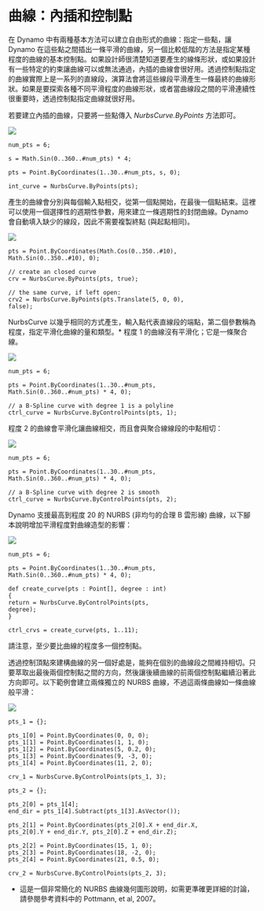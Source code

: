 

# 曲線：內插和控制點

在 Dynamo 中有兩種基本方法可以建立自由形式的曲線：指定一些點，讓 Dynamo 在這些點之間插出一條平滑的曲線，另一個比較低階的方法是指定某種程度的曲線的基本控制點。如果設計師很清楚知道要產生的線條形狀，或如果設計有一些特定的約束讓曲線可以或無法通過，內插的曲線會很好用。透過控制點指定的曲線實際上是一系列的直線段，演算法會將這些線段平滑產生一條最終的曲線形狀。如果是要探索各種不同平滑程度的曲線形狀，或者當曲線段之間的平滑連續性很重要時，透過控制點指定曲線就很好用。

若要建立內插的曲線，只要將一些點傳入 *NurbsCurve.ByPoints* 方法即可。

![](images/12-4/Curves_01.png)

```
num_pts = 6;

s = Math.Sin(0..360..#num_pts) * 4;

pts = Point.ByCoordinates(1..30..#num_pts, s, 0);

int_curve = NurbsCurve.ByPoints(pts);
```

產生的曲線會分別與每個輸入點相交，從第一個點開始，在最後一個點結束。這裡可以使用一個選擇性的週期性參數，用來建立一條週期性的封閉曲線。Dynamo 會自動填入缺少的線段，因此不需要複製終點 (與起點相同)。

![](images/12-4/Curves_02.png)

```
pts = Point.ByCoordinates(Math.Cos(0..350..#10),
Math.Sin(0..350..#10), 0);

// create an closed curve
crv = NurbsCurve.ByPoints(pts, true);

// the same curve, if left open:
crv2 = NurbsCurve.ByPoints(pts.Translate(5, 0, 0),
false);
```

NurbsCurve 以幾乎相同的方式產生，輸入點代表直線段的端點，第二個參數稱為程度，指定平滑化曲線的量和類型。* 程度 1 的曲線沒有平滑化；它是一條聚合線。

![](images/12-4/Curves_03.png)

```
num_pts = 6;

pts = Point.ByCoordinates(1..30..#num_pts,
Math.Sin(0..360..#num_pts) * 4, 0);

// a B-Spline curve with degree 1 is a polyline
ctrl_curve = NurbsCurve.ByControlPoints(pts, 1);
```

程度 2 的曲線會平滑化讓曲線相交，而且會與聚合線線段的中點相切：

![](images/12-4/Curves_04.png)

```
num_pts = 6;

pts = Point.ByCoordinates(1..30..#num_pts,
Math.Sin(0..360..#num_pts) * 4, 0);

// a B-Spline curve with degree 2 is smooth
ctrl_curve = NurbsCurve.ByControlPoints(pts, 2);
```

Dynamo 支援最高到程度 20 的 NURBS (非均勻的合理 B 雲形線) 曲線，以下腳本說明增加平滑程度對曲線造型的影響：

![](images/12-4/Curves_05.png)

```
num_pts = 6;

pts = Point.ByCoordinates(1..30..#num_pts,
Math.Sin(0..360..#num_pts) * 4, 0);

def create_curve(pts : Point[], degree : int) 
{
return = NurbsCurve.ByControlPoints(pts,
degree);
}

ctrl_crvs = create_curve(pts, 1..11);
```

請注意，至少要比曲線的程度多一個控制點。

透過控制頂點來建構曲線的另一個好處是，能夠在個別的曲線段之間維持相切。只要萃取出最後兩個控制點之間的方向，然後讓後續曲線的前兩個控制點繼續沿著此方向即可。以下範例會建立兩條獨立的 NURBS 曲線，不過這兩條曲線如一條曲線般平滑：

![](images/12-4/Curves_06.png)

```
pts_1 = {};

pts_1[0] = Point.ByCoordinates(0, 0, 0);
pts_1[1] = Point.ByCoordinates(1, 1, 0);
pts_1[2] = Point.ByCoordinates(5, 0.2, 0);
pts_1[3] = Point.ByCoordinates(9, -3, 0);
pts_1[4] = Point.ByCoordinates(11, 2, 0);

crv_1 = NurbsCurve.ByControlPoints(pts_1, 3);

pts_2 = {};

pts_2[0] = pts_1[4];
end_dir = pts_1[4].Subtract(pts_1[3].AsVector());

pts_2[1] = Point.ByCoordinates(pts_2[0].X + end_dir.X,
pts_2[0].Y + end_dir.Y, pts_2[0].Z + end_dir.Z);

pts_2[2] = Point.ByCoordinates(15, 1, 0);
pts_2[3] = Point.ByCoordinates(18, -2, 0);
pts_2[4] = Point.ByCoordinates(21, 0.5, 0);

crv_2 = NurbsCurve.ByControlPoints(pts_2, 3);
```

* 這是一個非常簡化的 NURBS 曲線幾何圖形說明，如需更準確更詳細的討論，請參閱參考資料中的 Pottmann, et al, 2007。


